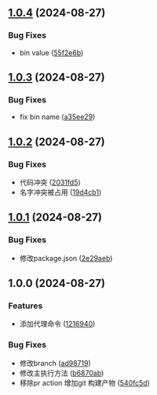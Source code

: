 ## [1.0.4](https://github.com/gexin1/ecli/compare/v1.0.3...v1.0.4) (2024-08-27)


### Bug Fixes

* bin value ([55f2e6b](https://github.com/gexin1/ecli/commit/55f2e6b4ca664e050166690ca6e56560229bafe3))

## [1.0.3](https://github.com/gexin1/ecli/compare/v1.0.2...v1.0.3) (2024-08-27)


### Bug Fixes

* fix bin name ([a35ee29](https://github.com/gexin1/ecli/commit/a35ee29eda4eddc7630c90b5d3f1423e41a62560))

## [1.0.2](https://github.com/gexin1/ecli/compare/v1.0.1...v1.0.2) (2024-08-27)


### Bug Fixes

* 代码冲突 ([2031fd5](https://github.com/gexin1/ecli/commit/2031fd51da5ea73239c67f2031ddbb8dfe44456c))
* 名字冲突被占用 ([19d4cb1](https://github.com/gexin1/ecli/commit/19d4cb13c1b62c95f6777ebc0b8afc917a2e252d))

## [1.0.1](https://github.com/gexin1/ecli/compare/v1.0.0...v1.0.1) (2024-08-27)


### Bug Fixes

* 修改package.json ([2e29aeb](https://github.com/gexin1/ecli/commit/2e29aeb908b9212528542772aa2e0284e7c64f96))

## 1.0.0 (2024-08-27)


### Features

* 添加代理命令 ([1216940](https://github.com/gexin1/ecli/commit/12169400fac15792568fca67ff120f970021ee4d))


### Bug Fixes

* 修改branch ([ad98719](https://github.com/gexin1/ecli/commit/ad98719c7198e0350481f4d6c59339f29d410a28))
* 修改主执行方法 ([b6870ab](https://github.com/gexin1/ecli/commit/b6870abe897a76b33d9721edf879e3953303a1a7))
* 移除pr action 增加git 构建产物 ([540fc5d](https://github.com/gexin1/ecli/commit/540fc5db3b41dbdc315b75d69ff94c5f1883e570))
